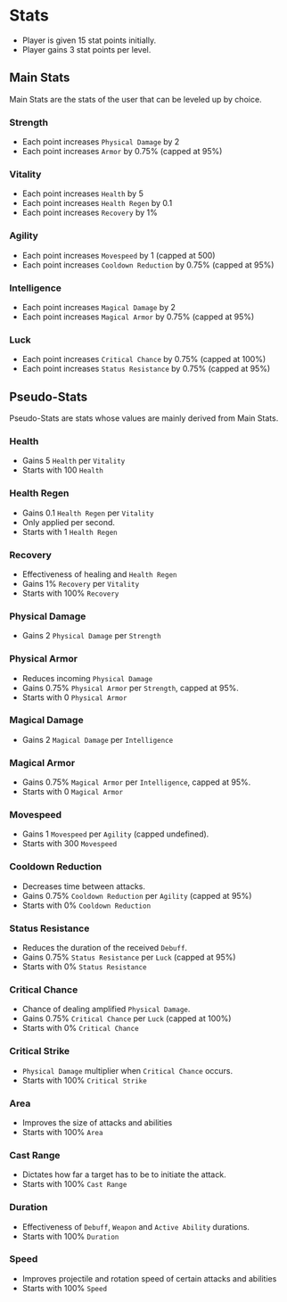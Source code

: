 # Stats

- Player is given 15 stat points initially.
- Player gains 3 stat points per level.

## Main Stats

Main Stats are the stats of the user that can be leveled up by choice.

### Strength

- Each point increases `Physical Damage` by 2
- Each point increases `Armor` by 0.75% (capped at 95%)

### Vitality

- Each point increases `Health` by 5
- Each point increases `Health Regen` by 0.1
- Each point increases `Recovery` by 1%

### Agility

- Each point increases `Movespeed` by 1 (capped at 500)
- Each point increases `Cooldown Reduction` by 0.75% (capped at 95%)

### Intelligence

- Each point increases `Magical Damage` by 2
- Each point increases `Magical Armor` by 0.75% (capped at 95%)

### Luck

- Each point increases `Critical Chance` by 0.75% (capped at 100%)
- Each point increases `Status Resistance` by 0.75% (capped at 95%)

## Pseudo-Stats

Pseudo-Stats are stats whose values are mainly derived from Main Stats.

### Health

- Gains 5 `Health` per `Vitality`
- Starts with 100 `Health`

### Health Regen

- Gains 0.1 `Health Regen` per `Vitality`
- Only applied per second.
- Starts with 1 `Health Regen`

### Recovery

- Effectiveness of healing and `Health Regen`
- Gains 1% `Recovery` per `Vitality`
- Starts with 100% `Recovery`

### Physical Damage

- Gains 2 `Physical Damage` per `Strength`

### Physical Armor

- Reduces incoming `Physical Damage`
- Gains 0.75% `Physical Armor` per `Strength`, capped at 95%.
- Starts with 0 `Physical Armor`

### Magical Damage

- Gains 2 `Magical Damage` per `Intelligence`

### Magical Armor

- Gains 0.75% `Magical Armor` per `Intelligence`, capped at 95%.
- Starts with 0 `Magical Armor`

### Movespeed

- Gains 1 `Movespeed` per `Agility` (capped undefined).
- Starts with 300 `Movespeed`
  
### Cooldown Reduction

- Decreases time between attacks.
- Gains 0.75% `Cooldown Reduction` per `Agility` (capped at 95%)
- Starts with 0% `Cooldown Reduction`

### Status Resistance

- Reduces the duration of the received `Debuff`.
- Gains 0.75% `Status Resistance` per `Luck` (capped at 95%)
- Starts with 0% `Status Resistance`

### Critical Chance

- Chance of dealing amplified `Physical Damage`.
- Gains 0.75% `Critical Chance` per `Luck` (capped at 100%)
- Starts with 0% `Critical Chance`
  
### Critical Strike

- `Physical Damage` multiplier when `Critical Chance` occurs.
- Starts with 100% `Critical Strike`

### Area

- Improves the size of attacks and abilities
- Starts with 100% `Area`

### Cast Range

- Dictates how far a target has to be to initiate the attack.
- Starts with 100% `Cast Range`

### Duration

- Effectiveness of `Debuff`, `Weapon` and `Active Ability` durations.
- Starts with 100% `Duration`

### Speed

- Improves projectile and rotation speed of certain attacks and abilities
- Starts with 100% `Speed`
